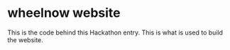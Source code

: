 # wheelnow website
This is the code behind this Hackathon entry. This is what is used to build the website.
